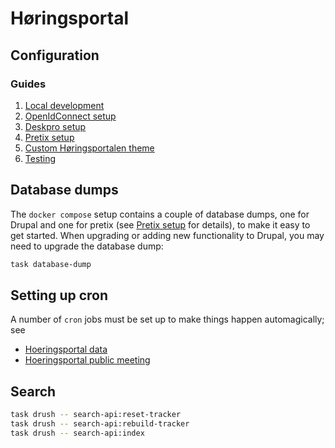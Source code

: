 # Høringsportal

## Configuration

### Guides

1. [Local development](documentation/localDevelopment.md)
2. [OpenIdConnect setup](documentation/openIdConnect.md)
3. [Deskpro setup](web/modules/custom/hoeringsportal_deskpro/README.md)
4. [Pretix setup](documentation/pretix.md)
5. [Custom Høringsportalen theme](web/themes/custom/hoeringsportal/README.md)
6. [Testing](documentation/Testing.md)

## Database dumps

The `docker compose` setup contains a couple of database dumps, one for Drupal
and one for pretix (see [Pretix setup](documentation/pretix.md) for details), to
make it easy to get started. When upgrading or adding new functionality to
Drupal, you may need to upgrade the database dump:

```sh
task database-dump
```

## Setting up cron

A number of `cron` jobs must be set up to make things happen automagically; see

* [Hoeringsportal data](web/modules/custom/hoeringsportal_data/README.md)
* [Hoeringsportal public meeting](web/modules/custom/hoeringsportal_public_meeting/README.md)

## Search

``` sh name=search-reindex
task drush -- search-api:reset-tracker
task drush -- search-api:rebuild-tracker
task drush -- search-api:index
```
